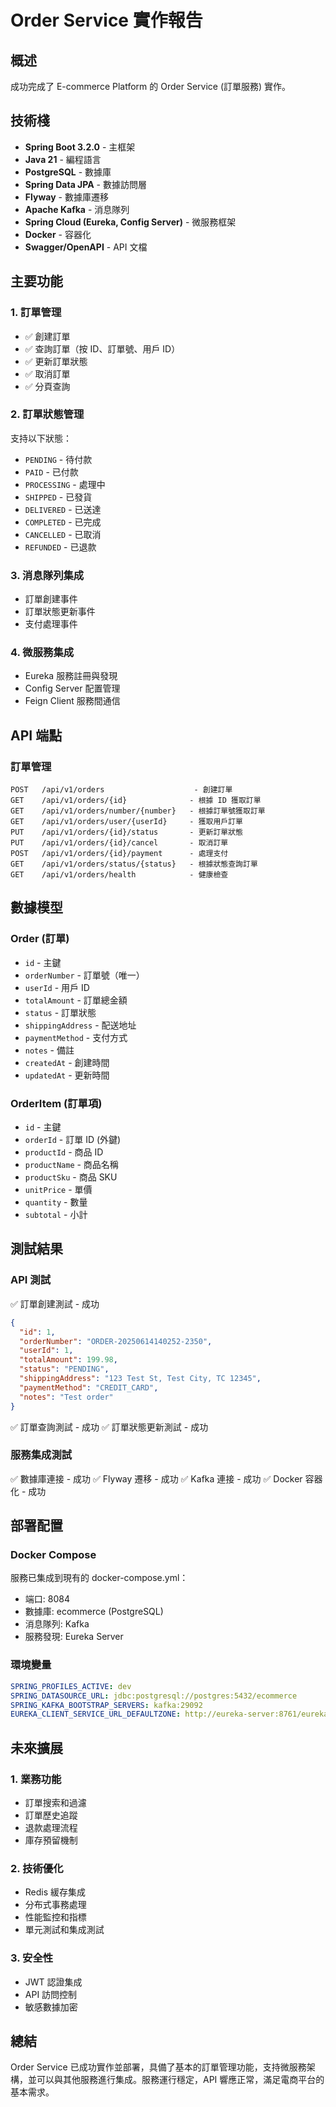 # Order Service 實作報告

## 概述

成功完成了 E-commerce Platform 的 Order Service (訂單服務) 實作。

## 技術棧

- **Spring Boot 3.2.0** - 主框架
- **Java 21** - 編程語言
- **PostgreSQL** - 數據庫
- **Spring Data JPA** - 數據訪問層
- **Flyway** - 數據庫遷移
- **Apache Kafka** - 消息隊列
- **Spring Cloud (Eureka, Config Server)** - 微服務框架
- **Docker** - 容器化
- **Swagger/OpenAPI** - API 文檔

## 主要功能

### 1. 訂單管理

- ✅ 創建訂單
- ✅ 查詢訂單（按 ID、訂單號、用戶 ID）
- ✅ 更新訂單狀態
- ✅ 取消訂單
- ✅ 分頁查詢

### 2. 訂單狀態管理

支持以下狀態：

- `PENDING` - 待付款
- `PAID` - 已付款
- `PROCESSING` - 處理中
- `SHIPPED` - 已發貨
- `DELIVERED` - 已送達
- `COMPLETED` - 已完成
- `CANCELLED` - 已取消
- `REFUNDED` - 已退款

### 3. 消息隊列集成

- 訂單創建事件
- 訂單狀態更新事件
- 支付處理事件

### 4. 微服務集成

- Eureka 服務註冊與發現
- Config Server 配置管理
- Feign Client 服務間通信

## API 端點

### 訂單管理

```
POST   /api/v1/orders                    - 創建訂單
GET    /api/v1/orders/{id}              - 根據 ID 獲取訂單
GET    /api/v1/orders/number/{number}   - 根據訂單號獲取訂單
GET    /api/v1/orders/user/{userId}     - 獲取用戶訂單
PUT    /api/v1/orders/{id}/status       - 更新訂單狀態
PUT    /api/v1/orders/{id}/cancel       - 取消訂單
POST   /api/v1/orders/{id}/payment      - 處理支付
GET    /api/v1/orders/status/{status}   - 根據狀態查詢訂單
GET    /api/v1/orders/health            - 健康檢查
```

## 數據模型

### Order (訂單)

- `id` - 主鍵
- `orderNumber` - 訂單號（唯一）
- `userId` - 用戶 ID
- `totalAmount` - 訂單總金額
- `status` - 訂單狀態
- `shippingAddress` - 配送地址
- `paymentMethod` - 支付方式
- `notes` - 備註
- `createdAt` - 創建時間
- `updatedAt` - 更新時間

### OrderItem (訂單項)

- `id` - 主鍵
- `orderId` - 訂單 ID (外鍵)
- `productId` - 商品 ID
- `productName` - 商品名稱
- `productSku` - 商品 SKU
- `unitPrice` - 單價
- `quantity` - 數量
- `subtotal` - 小計

## 測試結果

### API 測試

✅ 訂單創建測試 - 成功

```json
{
  "id": 1,
  "orderNumber": "ORDER-20250614140252-2350",
  "userId": 1,
  "totalAmount": 199.98,
  "status": "PENDING",
  "shippingAddress": "123 Test St, Test City, TC 12345",
  "paymentMethod": "CREDIT_CARD",
  "notes": "Test order"
}
```

✅ 訂單查詢測試 - 成功
✅ 訂單狀態更新測試 - 成功

### 服務集成測試

✅ 數據庫連接 - 成功
✅ Flyway 遷移 - 成功
✅ Kafka 連接 - 成功
✅ Docker 容器化 - 成功

## 部署配置

### Docker Compose

服務已集成到現有的 docker-compose.yml：

- 端口: 8084
- 數據庫: ecommerce (PostgreSQL)
- 消息隊列: Kafka
- 服務發現: Eureka Server

### 環境變量

```yaml
SPRING_PROFILES_ACTIVE: dev
SPRING_DATASOURCE_URL: jdbc:postgresql://postgres:5432/ecommerce
SPRING_KAFKA_BOOTSTRAP_SERVERS: kafka:29092
EUREKA_CLIENT_SERVICE_URL_DEFAULTZONE: http://eureka-server:8761/eureka/
```

## 未來擴展

### 1. 業務功能

- 訂單搜索和過濾
- 訂單歷史追蹤
- 退款處理流程
- 庫存預留機制

### 2. 技術優化

- Redis 緩存集成
- 分布式事務處理
- 性能監控和指標
- 單元測試和集成測試

### 3. 安全性

- JWT 認證集成
- API 訪問控制
- 敏感數據加密

## 總結

Order Service 已成功實作並部署，具備了基本的訂單管理功能，支持微服務架構，並可以與其他服務進行集成。服務運行穩定，API 響應正常，滿足電商平台的基本需求。
